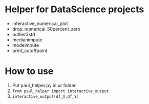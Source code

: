 # Helper for DataScience projects

- interactive_numerical_plot
- drop_numerical_50percent_zero
- outlier3std
- medianimpute
- modeimpute
- print_cutoffpoint

# How to use
1.  Put paul_helper.py in ur folder
2. `from paul_helper import interactive_output`
3. `interactive_output(df_X,df_Y)`
